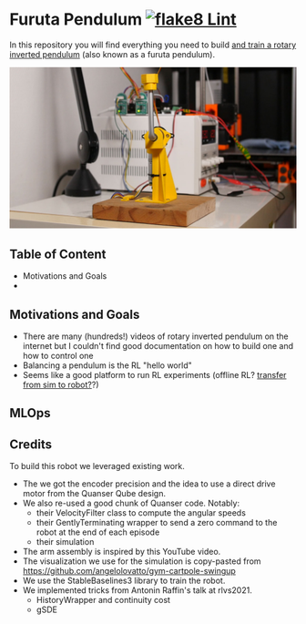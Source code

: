 # Furuta Pendulum [![flake8 Lint](https://github.com/Armandpl/furuta/actions/workflows/lint.yml/badge.svg)](https://github.com/Armandpl/furuta/actions/workflows/lint.yml)

In this repository you will find everything you need to build [and train a rotary inverted pendulum](https://www.youtube.com/watch?v=9ZhlEquyQEI) (also known as a furuta pendulum).

![](./assets/pendulum.jpg)
## Table of Content
- Motivations and Goals
- 
## Motivations and Goals
- There are many (hundreds!) videos of rotary inverted pendulum on the internet but I couldn't find good documentation on how to build one and how to control one
- Balancing a pendulum is the RL "hello world"
- Seems like a good platform to run RL experiments  (offline RL? [transfer from sim to robot?](https://www.youtube.com/watch?v=aTDkYFZFWug)?)

## MLOps

## Credits
To build this robot we leveraged existing work.
- The we got the encoder precision and the idea to use a direct drive motor from the Quanser Qube design.
- We also re-used a good chunk of Quanser code. Notably: 
  * their VelocityFilter class to compute the angular speeds
  * their GentlyTerminating wrapper to send a zero command to the robot at the end of each episode
  * their simulation
- The arm assembly is inspired by this YouTube video.
- The visualization we use for the simulation is copy-pasted from https://github.com/angelolovatto/gym-cartpole-swingup
- We use the StableBaselines3 library to train the robot. 
- We implemented tricks from Antonin Raffin's talk at rlvs2021.
  * HistoryWrapper and continuity cost
  * gSDE


